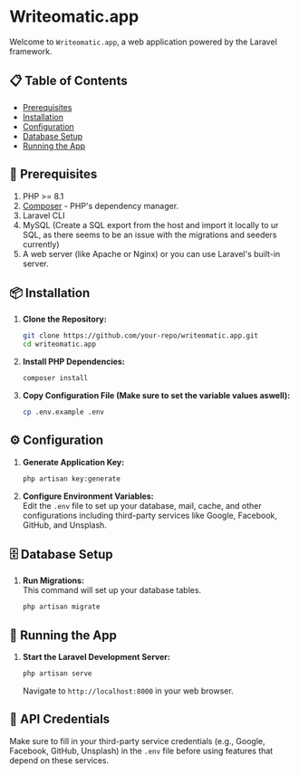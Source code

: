 # Writeomatic.app

Welcome to `Writeomatic.app`, a web application powered by the Laravel framework.

## 📋 Table of Contents

- [Prerequisites](#prerequisites)
- [Installation](#installation)
- [Configuration](#configuration)
- [Database Setup](#database-setup)
- [Running the App](#running-the-app)

## 🔧 Prerequisites

1. PHP >= 8.1
2. [Composer](https://getcomposer.org/) - PHP's dependency manager.
3. Laravel CLI
4. MySQL (Create a SQL export from the host and import it locally to ur SQL, as there seems to be an issue with the migrations and seeders currently)
5. A web server (like Apache or Nginx) or you can use Laravel's built-in server.

## 📦 Installation

1. **Clone the Repository:**
    ```bash
    git clone https://github.com/your-repo/writeomatic.app.git
    cd writeomatic.app
    ```

2. **Install PHP Dependencies:**
    ```bash
    composer install
    ```

3. **Copy Configuration File (Make sure to set the variable values aswell):**
    ```bash
    cp .env.example .env
    ```

## ⚙️ Configuration

1. **Generate Application Key:**
    ```bash
    php artisan key:generate
    ```

2. **Configure Environment Variables:**  
    Edit the `.env` file to set up your database, mail, cache, and other configurations including third-party services like Google, Facebook, GitHub, and Unsplash.

## 🗄️ Database Setup

1. **Run Migrations:**  
    This command will set up your database tables.
    ```bash
    php artisan migrate
    ```

## 🚀 Running the App

1. **Start the Laravel Development Server:**
    ```bash
    php artisan serve
    ```
   Navigate to `http://localhost:8000` in your web browser.

## 🔑 API Credentials

Make sure to fill in your third-party service credentials (e.g., Google, Facebook, GitHub, Unsplash) in the `.env` file before using features that depend on these services.
